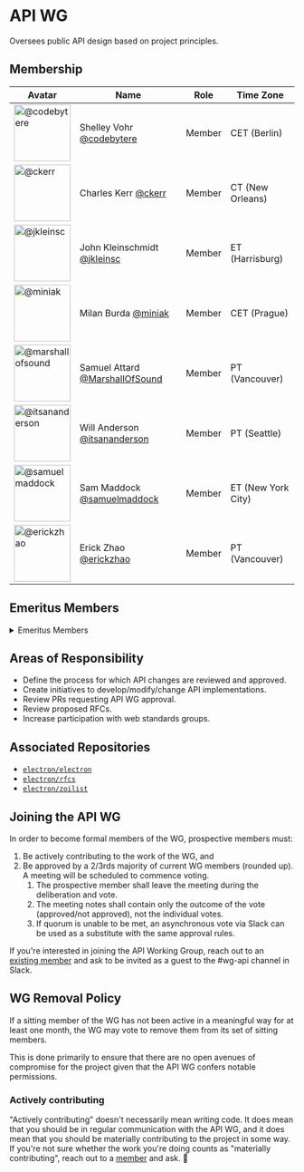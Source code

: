 # API WG

Oversees public API design based on project principles.

## Membership

| Avatar | Name | Role | Time Zone |
| -------------------------------------------|----------------------|----------------------------| -------- |
| <img src="https://github.com/codebytere.png" width=100 alt="@codebytere">  | Shelley Vohr [@codebytere](https://github.com/codebytere) | Member | CET (Berlin) |
| <img src="https://github.com/ckerr.png" width=100 alt="@ckerr">  | Charles Kerr [@ckerr](https://github.com/ckerr) | Member | CT (New Orleans) |
| <img src="https://github.com/jkleinsc.png" width=100 alt="@jkleinsc">  | John Kleinschmidt [@jkleinsc](https://github.com/jkleinsc) | Member | ET (Harrisburg) |
| <img src="https://github.com/miniak.png" width=100 alt="@miniak">  | Milan Burda [@miniak](https://github.com/miniak) | Member | CET (Prague) |
| <img src="https://github.com/marshallofsound.png" width=100 alt="@marshallofsound">  | Samuel Attard [@MarshallOfSound](https://github.com/marshallofsound) | Member | PT (Vancouver) |
| <img src="https://github.com/itsananderson.png" width=100 alt="@itsananderson">  | Will Anderson [@itsananderson](https://github.com/itsananderson) | Member | PT (Seattle) |
| <img src="https://github.com/samuelmaddock.png" width=100 alt="@samuelmaddock">  | Sam Maddock [@samuelmaddock](https://github.com/samuelmaddock) | Member | ET (New York City) |
| <img src="https://github.com/erickzhao.png" width=100 alt="@erickzhao">  | Erick Zhao [@erickzhao](https://github.com/erickzhao) | Member | PT (Vancouver) |

## Emeritus Members

<details>
  <summary>Emeritus Members</summary>

  | Avatar | Name | Role | Time Zone |
  | -------------------------------------------|----------------------|----------------------------| -------- |
  | <img src="https://github.com/zcbenz.png" width=100 alt="@zcbenz">  | Cheng Zhao [@zcbenz](https://github.com/zcbenz) | Member | JST (Nagoya) |
  | <img src="https://github.com/nornagon.png" width=100 alt="@nornagon">  | Jeremy Rose [@nornagon](https://github.com/nornagon) | Member | PT (San Francisco) |

</details>

## Areas of Responsibility

* Define the process for which API changes are reviewed and approved.
* Create initiatives to develop/modify/change API implementations.
* Review PRs requesting API WG approval.
* Review proposed RFCs.
* Increase participation with web standards groups.

## Associated Repositories

* [`electron/electron`](https://github.com/electron/electron)
* [`electron/rfcs`](https://github.com/electron/rfcs)
* [`electron/zoilist`](https://github.com/electron/zoilist)

## Joining the API WG

In order to become formal members of the WG, prospective members must:

1. Be actively contributing to the work of the WG, and
1. Be approved by a 2/3rds majority of current WG members (rounded up). A meeting will be scheduled to commence voting.
    1. The prospective member shall leave the meeting during the deliberation and vote.
    1. The meeting notes shall contain only the outcome of the vote (approved/not approved), not the individual votes.
    1. If quorum is unable to be met, an asynchronous vote via Slack can be used as a substitute with the same approval rules.

If you're interested in joining the API Working Group, reach out to an [existing member](#membership) and ask to be invited as a guest to the #wg-api channel in Slack.

## WG Removal Policy

If a sitting member of the WG has not been active in a meaningful way for at least one month, the WG may vote to remove them from its set of sitting members.

This is done primarily to ensure that there are no open avenues of compromise for the project given that the API WG confers notable permissions.

### Actively contributing

"Actively contributing" doesn't necessarily mean writing code. It does mean that you should be in regular communication with the API WG, and it does mean that you should be materially contributing to the project in some way. If you're not sure whether the work you're doing counts as "materially contributing", reach out to a [member](#membership) and ask. 🙂
